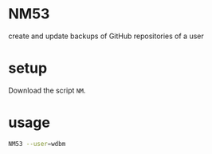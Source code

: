 # NM53

create and update backups of GitHub repositories of a user

# setup

Download the script `NM`.

# usage

```Bash
NM53 --user=wdbm
```
